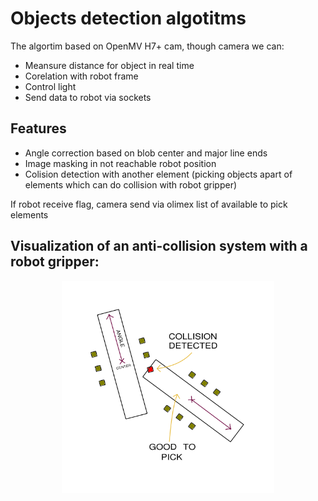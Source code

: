 # Objects detection algotitms

The algortim based on OpenMV H7+ cam, though camera we can:

- Meansure distance for object in real time
- Corelation with robot frame
- Control light 
- Send data to robot via sockets

## Features

- Angle correction based on blob center and major line ends
- Image masking in not reachable robot position
- Colision detection with another element (picking objects apart of elements which can do collision with robot gripper)

If robot receive flag, camera send via olimex list of available to pick elements

## Visualization of an anti-collision system with a robot gripper:
<p align="center">
<img style="border: 10px solid white;" src="https://raw.githubusercontent.com/reverbrick/projectV/master/mpy_openmv/vision_alghoritms/images/projectvimg.png" width="320" height="320">
</p>
